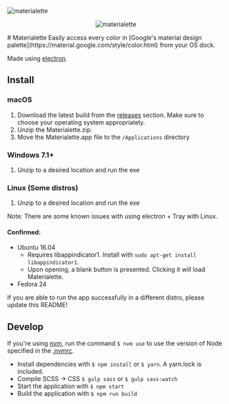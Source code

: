 <img src="https://mike-schultz.github.io/materialette/assets/banner-sm.png" alt="materialette" description="Material design">
<p align="center"> <img src="https://mike-schultz.github.io/materialette/assets/app.gif" alt="materialette" description="Material design"></p>
# Materialette
Easily access every color in [Google's material design palette](https://material.google.com/style/color.html) from your OS dock.

Made using [electron](http://electron.atom.io/).

## Install

### macOS
1. Download the latest build from the [releases](https://github.com/mike-schultz/materialette/releases) section. Make sure to choose your operating system appropriately.
2. Unzip the Materialette.zip.
3. Move the Materialette.app file to the `/Applications` directory

### Windows 7.1+
1. Unzip to a desired location and run the exe

### Linux (Some distros)
1. Unzip to a desired location and run the exe

Note: There are some known issues with using electron + Tray with Linux.

#### Confirmed:
* Ubuntu 16.04
  * Requires libappindicator1. Install with `sudo apt-get install libappindicator1`.
  * Upon opening, a blank button is presented. Clicking it will load Materialette.
* Fedora 24

If you are able to run the app successfully in a different distro, please update this README!

## Develop

If you're using [nvm](https://github.com/creationix/nvm#nvmrc), run the command `$ nvm use` to use the version of Node specified in the
[.nvmrc](https://github.com/creationix/nvm#nvmrc).

* Install dependencies with `$ npm install` or `$ yarn`. A yarn.lock is included.
* Compile SCSS -> CSS `$ gulp sass` or `$ gulp sass:watch`
* Start the application with `$ npm start `
* Build the application with  `$ npm run build`
